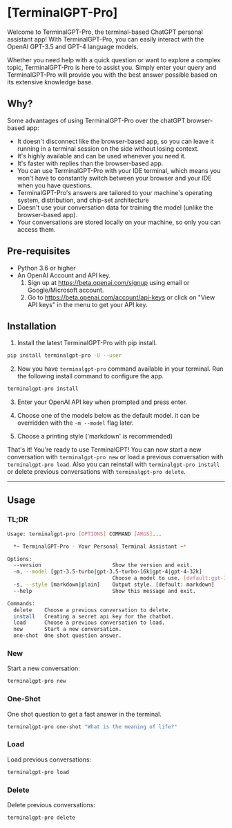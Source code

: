 # [TerminalGPT-Pro]


Welcome to TerminalGPT-Pro, the terminal-based ChatGPT personal assistant app!
With TerminalGPT-Pro, you can easily interact with the OpenAI GPT-3.5 and GPT-4 language models.

Whether you need help with a quick question or want to explore a complex topic, TerminalGPT-Pro is here to assist you. Simply enter your query and TerminalGPT-Pro will provide you with the best answer possible based on its extensive knowledge base.


## Why?

Some advantages of using TerminalGPT-Pro over the chatGPT browser-based app:

- It doesn't disconnect like the browser-based app, so you can leave it running in a terminal session on the side without losing context.
- It's highly available and can be used whenever you need it.
- It's faster with replies than the browser-based app.
- You can use TerminalGPT-Pro with your IDE terminal, which means you won't have to constantly switch between your browser and your IDE when you have questions.
- TerminalGPT-Pro's answers are tailored to your machine's operating system, distribution, and chip-set architecture
- Doesn't use your conversation data for training the model (unlike the browser-based app).
- Your conversations are stored locally on your machine, so only you can access them.

## Pre-requisites

- Python 3.6 or higher
- An OpenAI Account and API key.
   1. Sign up at <https://beta.openai.com/signup> using email or Google/Microsoft account.
   2. Go to <https://beta.openai.com/account/api-keys> or click on "View API keys" in the menu to get your API key.

## Installation

1. Install the latest TerminalGPT-Pro with pip install.

```sh
pip install terminalgpt-pro -U --user
```

2. Now you have `terminalgpt-pro` command available in your terminal. Run the following install command to configure the app.

```sh
terminalgpt-pro install
```

3. Enter your OpenAI API key when prompted and press enter.

4. Choose one of the models below as the default model. it can be overridden with the `-m --model` flag later.

5.  Choose a printing style ('markdown' is recommended)

That's it! You're ready to use TerminalGPT!
You can now start a new conversation with `terminalgpt-pro new` or load a previous conversation with `terminalgpt-pro load`. Also you can reinstall with `terminalgpt-pro install` or delete previous conversations with `terminalgpt-pro delete`.

---

## Usage

### TL;DR

```sh
Usage: terminalgpt-pro [OPTIONS] COMMAND [ARGS]...

  *~ TerminalGPT-Pro - Your Personal Terminal Assistant ~*

Options:
  --version                       Show the version and exit.
  -m, --model [gpt-3.5-turbo|gpt-3.5-turbo-16k|gpt-4|gpt-4-32k]
                                  Choose a model to use. [default:gpt-3.5-turbo]
  -s, --style [markdown|plain]    Output style. [default: markdown]
  --help                          Show this message and exit.

Commands:
  delete    Choose a previous conversation to delete.
  install   Creating a secret api key for the chatbot.
  load      Choose a previous conversation to load.
  new       Start a new conversation.
  one-shot  One shot question answer.
```

### New

Start a new conversation:

```sh
terminalgpt-pro new
```

### One-Shot

One shot question to get a fast answer in the terminal.

```sh
terminalgpt-pro one-shot "What is the meaning of life?"
```

### Load

Load previous conversations:

```sh
terminalgpt-pro load
```

### Delete

Delete previous conversations:

```sh
terminalgpt-pro delete
```

